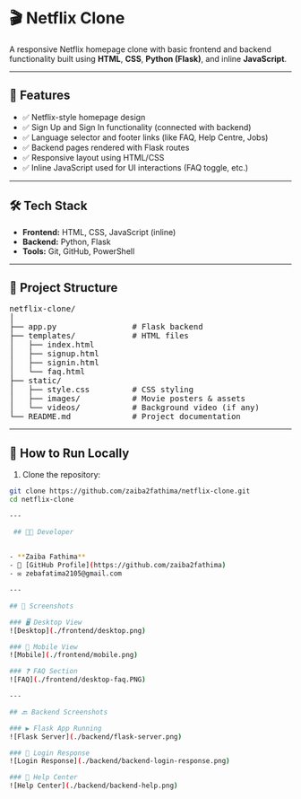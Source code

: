# 🎬 Netflix Clone

A responsive Netflix homepage clone with basic frontend and backend functionality built using **HTML**, **CSS**, **Python (Flask)**, and inline **JavaScript**.

---

## 📌 Features

- ✅ Netflix-style homepage design
- ✅ Sign Up and Sign In functionality (connected with backend)
- ✅ Language selector and footer links (like FAQ, Help Centre, Jobs)
- ✅ Backend pages rendered with Flask routes
- ✅ Responsive layout using HTML/CSS
- ✅ Inline JavaScript used for UI interactions (FAQ toggle, etc.)

---

## 🛠️ Tech Stack

- **Frontend:** HTML, CSS, JavaScript (inline)
- **Backend:** Python, Flask
- **Tools:** Git, GitHub, PowerShell

---

## 📂 Project Structure

<pre>
netflix-clone/
│
├── app.py                # Flask backend
├── templates/            # HTML files
│   ├── index.html
│   ├── signup.html
│   ├── signin.html
│   └── faq.html
├── static/
│   ├── style.css         # CSS styling
│   ├── images/           # Movie posters & assets
│   └── videos/           # Background video (if any)
└── README.md             # Project documentation
</pre>

---

## 🚀 How to Run Locally

1. Clone the repository:

```bash
git clone https://github.com/zaiba2fathima/netflix-clone.git
cd netflix-clone

---

 ## 👩‍💻 Developer
 
 
- **Zaiba Fathima**  
- 💼 [GitHub Profile](https://github.com/zaiba2fathima)  
- ✉️ zebafatima2105@gmail.com

---

## 📱 Screenshots

### 🖥️ Desktop View
![Desktop](./frontend/desktop.png)

### 📱 Mobile View
![Mobile](./frontend/mobile.png)

### ❓ FAQ Section
![FAQ](./frontend/desktop-faq.PNG)

---

## 🔙 Backend Screenshots

### ▶️ Flask App Running
![Flask Server](./backend/flask-server.png)

### 🔐 Login Response
![Login Response](./backend/backend-login-response.png)

### 💬 Help Center
![Help Center](./backend/backend-help.png)